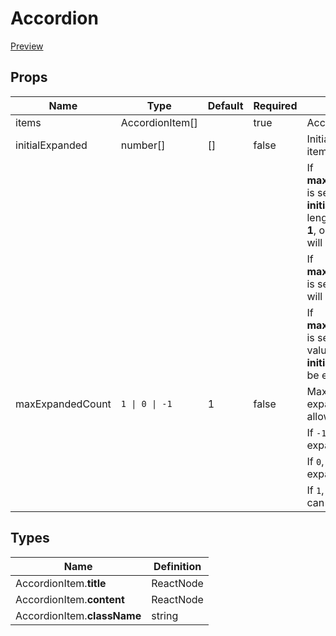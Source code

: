 # Accordion

[Preview](https://react-ts-template.adrianlopez.site/docs/accordion)

## Props

| Name             | Type            | Default | Required | Description                                                                                                                       |
| ---------------- | --------------- | ------- | -------- | --------------------------------------------------------------------------------------------------------------------------------- |
| items            | AccordionItem[] |         | true     | Accordion items                                                                                                                   |
| initialExpanded  | number[]        | []      | false    | Initial expanded items indexes                                                                                                    |
|                  |                 |         |          | If **maxExpandedCount** is set to **1** and **initialExpanded** length is larger than **1**, only the first item will be expanded |
|                  |                 |         |          | If **maxExpandedCount** is set to **0**, any item will be expanded                                                                |
|                  |                 |         |          | If **maxExpandedCount** is set to **-1**, all values of **initialExpanded** will be expanded                                      |
| maxExpandedCount | `1 \| 0 \| -1`  | 1       | false    | Maximum number of expanded items allowed items                                                                                    |
|                  |                 |         |          | If `-1`, all items can be expanded                                                                                                |
|                  |                 |         |          | If `0`, any item can be expanded                                                                                                  |
|                  |                 |         |          | If `1`, only one item can be expanded                                                                                             |

## Types

| Name                        | Definition |
| --------------------------- | ---------- |
| AccordionItem.**title**     | ReactNode  |
| AccordionItem.**content**   | ReactNode  |
| AccordionItem.**className** | string     |
